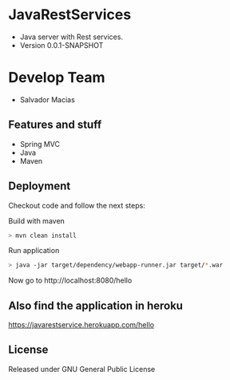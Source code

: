 # JavaRestServices

* Java server with Rest services.
* Version 0.0.1-SNAPSHOT

# Develop Team

* Salvador Macias

## Features and stuff

* Spring MVC
* Java
* Maven

## Deployment

Checkout code and follow the next steps:

Build with maven
```sh
> mvn clean install
```

Run application
```sh
> java -jar target/dependency/webapp-runner.jar target/*.war
```

Now go to http://localhost:8080/hello

## Also find the application in heroku
https://javarestservice.herokuapp.com/hello

## License
Released under GNU General Public License